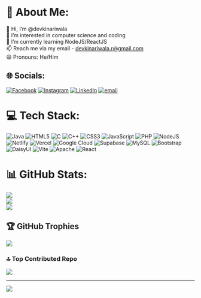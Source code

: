 # 💫 About Me:
👋 Hi, I’m @devkinariwala<br>👀 I’m interested in computer science and coding<br>🌱 I’m currently learning NodeJS/ReactJS<br>📫 Reach me via my email - devkinariwala.r@gmail.com<br>😄 Pronouns: He/Him


## 🌐 Socials:
[![Facebook](https://img.shields.io/badge/Facebook-%231877F2.svg?logo=Facebook&logoColor=white)](https://facebook.com/dev.kinariwala.1) [![Instagram](https://img.shields.io/badge/Instagram-%23E4405F.svg?logo=Instagram&logoColor=white)](https://instagram.com/dev_kinariwala) [![LinkedIn](https://img.shields.io/badge/LinkedIn-%230077B5.svg?logo=linkedin&logoColor=white)](https://linkedin.com/in/dev-kinariwala-6297b5280) [![email](https://img.shields.io/badge/Email-D14836?logo=gmail&logoColor=white)](mailto:devkinariwala.r@gmail.com) 

# 💻 Tech Stack:
![Java](https://img.shields.io/badge/java-%23ED8B00.svg?style=plastic&logo=openjdk&logoColor=white) ![HTML5](https://img.shields.io/badge/html5-%23E34F26.svg?style=plastic&logo=html5&logoColor=white) ![C](https://img.shields.io/badge/c-%2300599C.svg?style=plastic&logo=c&logoColor=white) ![C++](https://img.shields.io/badge/c++-%2300599C.svg?style=plastic&logo=c%2B%2B&logoColor=white) ![CSS3](https://img.shields.io/badge/css3-%231572B6.svg?style=plastic&logo=css3&logoColor=white) ![JavaScript](https://img.shields.io/badge/javascript-%23323330.svg?style=plastic&logo=javascript&logoColor=%23F7DF1E) ![PHP](https://img.shields.io/badge/php-%23777BB4.svg?style=plastic&logo=php&logoColor=white) ![NodeJS](https://img.shields.io/badge/node.js-6DA55F?style=plastic&logo=node.js&logoColor=white) ![Netlify](https://img.shields.io/badge/netlify-%23000000.svg?style=plastic&logo=netlify&logoColor=#00C7B7) ![Vercel](https://img.shields.io/badge/vercel-%23000000.svg?style=plastic&logo=vercel&logoColor=white) ![Google Cloud](https://img.shields.io/badge/GoogleCloud-%234285F4.svg?style=plastic&logo=google-cloud&logoColor=white) ![Supabase](https://img.shields.io/badge/Supabase-3ECF8E?style=plastic&logo=supabase&logoColor=white) ![MySQL](https://img.shields.io/badge/mysql-4479A1.svg?style=plastic&logo=mysql&logoColor=white) ![Bootstrap](https://img.shields.io/badge/bootstrap-%238511FA.svg?style=plastic&logo=bootstrap&logoColor=white) ![DaisyUI](https://img.shields.io/badge/daisyui-5A0EF8?style=plastic&logo=daisyui&logoColor=white) ![Vite](https://img.shields.io/badge/vite-%23646CFF.svg?style=plastic&logo=vite&logoColor=white) ![Apache](https://img.shields.io/badge/apache-%23D42029.svg?style=plastic&logo=apache&logoColor=white) ![React](https://img.shields.io/badge/react-%2320232a.svg?style=plastic&logo=react&logoColor=%2361DAFB)
# 📊 GitHub Stats:
![](https://github-readme-stats.vercel.app/api?username=devkinariwala&theme=dark&hide_border=false&include_all_commits=false&count_private=false)<br/>
![](https://nirzak-streak-stats.vercel.app/?user=devkinariwala&theme=dark&hide_border=false)<br/>
![](https://github-readme-stats.vercel.app/api/top-langs/?username=devkinariwala&theme=dark&hide_border=false&include_all_commits=false&count_private=false&layout=compact)

## 🏆 GitHub Trophies
![](https://github-profile-trophy.vercel.app/?username=devkinariwala&theme=radical&no-frame=false&no-bg=true&margin-w=4)

### 🔝 Top Contributed Repo
![](https://github-contributor-stats.vercel.app/api?username=devkinariwala&limit=5&theme=dark&combine_all_yearly_contributions=true)

---
[![](https://visitcount.itsvg.in/api?id=devkinariwala&icon=2&color=0)](https://visitcount.itsvg.in)

<!-- Proudly created with GPRM ( https://gprm.itsvg.in ) -->
